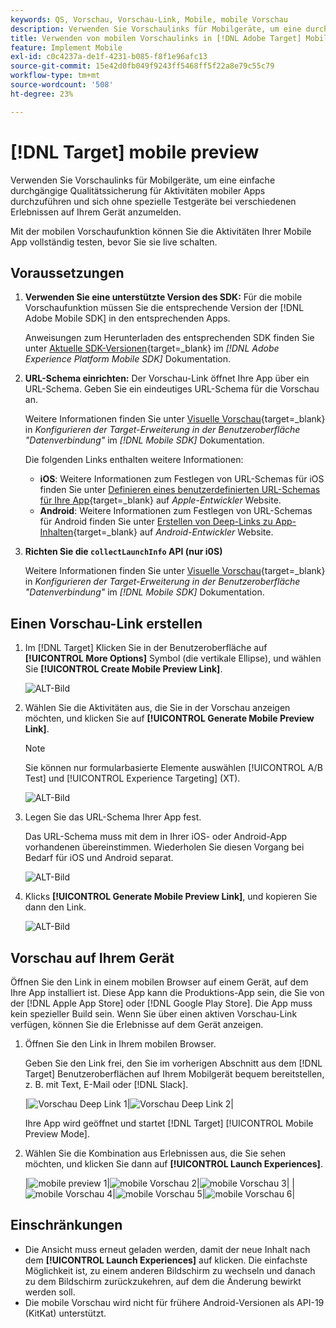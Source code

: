```yaml
---
keywords: QS, Vorschau, Vorschau-Link, Mobile, mobile Vorschau
description: Verwenden Sie Vorschaulinks für Mobilgeräte, um eine durchgängige Qualitätssicherung für Aktivitäten mobiler Apps durchzuführen.
title: Verwenden von mobilen Vorschaulinks in [!DNL Adobe Target] Mobil?
feature: Implement Mobile
exl-id: c0c4237a-de1f-4231-b085-f8f1e96afc13
source-git-commit: 15e42d0fb049f9243ff5468ff5f22a8e79c55c79
workflow-type: tm+mt
source-wordcount: '508'
ht-degree: 23%

---
```


# [!DNL Target] mobile preview

Verwenden Sie Vorschaulinks für Mobilgeräte, um eine einfache durchgängige Qualitätssicherung für Aktivitäten mobiler Apps durchzuführen und sich ohne spezielle Testgeräte bei verschiedenen Erlebnissen auf Ihrem Gerät anzumelden.

Mit der mobilen Vorschaufunktion können Sie die Aktivitäten Ihrer Mobile App vollständig testen, bevor Sie sie live schalten.

## Voraussetzungen 

1. **Verwenden Sie eine unterstützte Version des SDK:** Für die mobile Vorschaufunktion müssen Sie die entsprechende Version der [!DNL Adobe Mobile SDK] in den entsprechenden Apps.

   Anweisungen zum Herunterladen des entsprechenden SDK finden Sie unter [Aktuelle SDK-Versionen](https://developer.adobe.com/client-sdks/documentation/current-sdk-versions/){target=_blank} im *[!DNL Adobe Experience Platform Mobile SDK]* Dokumentation.

1. **URL-Schema einrichten:** Der Vorschau-Link öffnet Ihre App über ein URL-Schema. Geben Sie ein eindeutiges URL-Schema für die Vorschau an.

   Weitere Informationen finden Sie unter [Visuelle Vorschau](https://developer.adobe.com/client-sdks/documentation/adobe-target/#visual-preview){target=_blank} in *Konfigurieren der Target-Erweiterung in der Benutzeroberfläche &quot;Datenverbindung&quot;* im *[!DNL Mobile SDK]* Dokumentation.

   Die folgenden Links enthalten weitere Informationen:

   * **iOS**: Weitere Informationen zum Festlegen von URL-Schemas für iOS finden Sie unter [Definieren eines benutzerdefinierten URL-Schemas für Ihre App](https://developer.apple.com/documentation/xcode/defining-a-custom-url-scheme-for-your-app){target=_blank} auf *Apple-Entwickler* Website.
   * **Android**: Weitere Informationen zum Festlegen von URL-Schemas für Android finden Sie unter [Erstellen von Deep-Links zu App-Inhalten](https://developer.android.com/training/app-links/deep-linking){target=_blank} auf *Android-Entwickler* Website.

1. **Richten Sie die `collectLaunchInfo` API (nur i0S)**

   Weitere Informationen finden Sie unter [Visuelle Vorschau](https://developer.adobe.com/client-sdks/documentation/adobe-target/#visual-preview){target=_blank} in *Konfigurieren der Target-Erweiterung in der Benutzeroberfläche &quot;Datenverbindung&quot;* im *[!DNL Mobile SDK]* Dokumentation.

## Einen Vorschau-Link erstellen

1. Im [!DNL Target] Klicken Sie in der Benutzeroberfläche auf **[!UICONTROL More Options]** Symbol (die vertikale Ellipse), und wählen Sie **[!UICONTROL Create Mobile Preview Link]**.

   ![ALT-Bild](assets/mobile-preview-create.png)

1. Wählen Sie die Aktivitäten aus, die Sie in der Vorschau anzeigen möchten, und klicken Sie auf **[!UICONTROL Generate Mobile Preview Link]**.

   >[!NOTE]
   >
   >Sie können nur formularbasierte Elemente auswählen [!UICONTROL A/B Test] und [!UICONTROL Experience Targeting] (XT).

   ![ALT-Bild](assets/mobile-preview-select-activities.png)

1. Legen Sie das URL-Schema Ihrer App fest.

   Das URL-Schema muss mit dem in Ihrer iOS- oder Android-App vorhandenen übereinstimmen. Wiederholen Sie diesen Vorgang bei Bedarf für iOS und Android separat.

   ![ALT-Bild](assets/mobile-preview-enter-url-scheme.png)

1. Klicks **[!UICONTROL Generate Mobile Preview Link]**, und kopieren Sie dann den Link.

   ![ALT-Bild](assets/mobile-preview-generate-and-copy.png)

## Vorschau auf Ihrem Gerät

Öffnen Sie den Link in einem mobilen Browser auf einem Gerät, auf dem Ihre App installiert ist. Diese App kann die Produktions-App sein, die Sie von der [!DNL Apple App Store] oder [!DNL Google Play Store]. Die App muss kein spezieller Build sein. Wenn Sie über einen aktiven Vorschau-Link verfügen, können Sie die Erlebnisse auf dem Gerät anzeigen.

1. Öffnen Sie den Link in Ihrem mobilen Browser.

   Geben Sie den Link frei, den Sie im vorherigen Abschnitt aus dem [!DNL Target] Benutzeroberflächen auf Ihrem Mobilgerät bequem bereitstellen, z. B. mit Text, E-Mail oder [!DNL Slack].

   |![Vorschau Deep Link 1](assets/mobile-preview-open-deeplink.png)|![Vorschau Deep Link 2](assets/mobile-preview-open-app.png)|

   Ihre App wird geöffnet und startet [!DNL Target] [!UICONTROL Mobile Preview Mode].

1. Wählen Sie die Kombination aus Erlebnissen aus, die Sie sehen möchten, und klicken Sie dann auf **[!UICONTROL Launch Experiences]**.

   |![mobile preview 1](assets/mobile-preview-experience-selection-1.png)|![mobile Vorschau 2](assets/mobile-preview-experience-result-1-france.png)|![mobile Vorschau 3](assets/mobile-preview-experience-result-1-shipfree.png)|
|![mobile Vorschau 4](assets/mobile-preview-experience-selection-2.png)|![mobile Vorschau 5](assets/mobile-preview-experience-result-2-aus.png)|![mobile Vorschau 6](assets/mobile-preview-experience-result-2-10off.png)|

## Einschränkungen  

* Die Ansicht muss erneut geladen werden, damit der neue Inhalt nach dem **[!UICONTROL Launch Experiences]** auf klicken. Die einfachste Möglichkeit ist, zu einem anderen Bildschirm zu wechseln und danach zu dem Bildschirm zurückzukehren, auf dem die Änderung bewirkt werden soll.
* Die mobile Vorschau wird nicht für frühere Android-Versionen als API-19 (KitKat) unterstützt.
